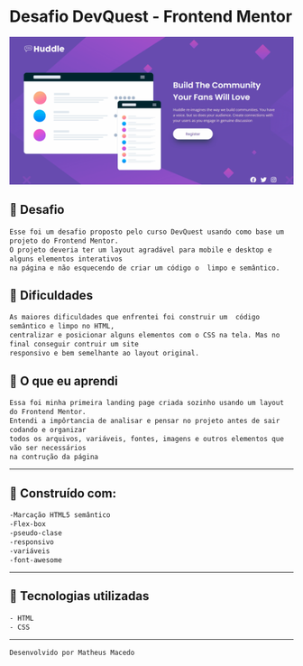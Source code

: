 # Desafio DevQuest - Frontend Mentor

[<img src="src/readme-images/landing-page.gif" alt="gif landing page">](https://www.linkedin.com/feed/?trk=BR-SEM_google-adwords_Jordan-brand-sign-up)

## 🚀 Desafio

    Esse foi um desafio proposto pelo curso DevQuest usando como base um projeto do Frontend Mentor.
    O projeto deveria ter um layout agradável para mobile e desktop e alguns elementos interativos 
    na página e não esquecendo de criar um código o  limpo e semântico.

## 🔖 Dificuldades

    As maiores dificuldades que enfrentei foi construir um  código semântico e limpo no HTML, 
    centralizar e posicionar alguns elementos com o CSS na tela. Mas no final conseguir contruir um site
    responsivo e bem semelhante ao layout original.  

## 🚀 O que eu aprendi

    Essa foi minha primeira landing page criada sozinho usando um layout do Frontend Mentor. 
    Entendi a impôrtancia de analisar e pensar no projeto antes de sair codando e organizar 
    todos os arquivos, variáveis, fontes, imagens e outros elementos que vão ser necessários 
    na contrução da página 

---

## 🔖 Construído com:

    -Marcação HTML5 semântico 
    -Flex-box 
    -pseudo-clase
    -responsivo
    -variáveis
    -font-awesome
    
---

## 🚀 Tecnologias utilizadas

    - HTML
    - CSS

---

    Desenvolvido por Matheus Macedo
